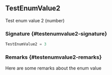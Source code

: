 ## TestEnumValue2

Test enum value 2 (number)

### Signature {#testenumvalue2-signature}

```typescript
TestEnumValue2 = 3
```

### Remarks {#testenumvalue2-remarks}

Here are some remarks about the enum value
